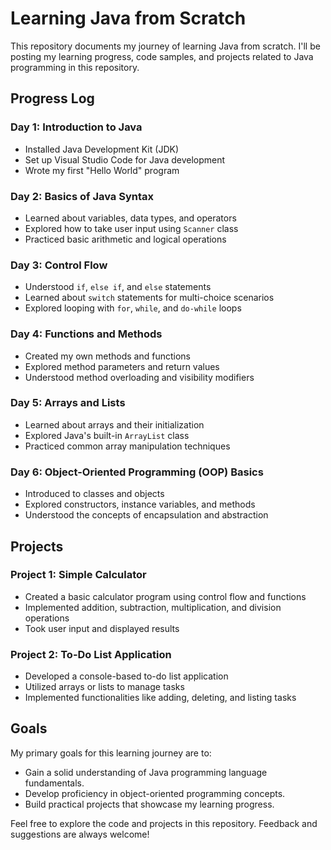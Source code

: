 # Learning Java from Scratch

This repository documents my journey of learning Java from scratch. I'll be posting my learning progress, code samples, and projects related to Java programming in this repository.

## Progress Log

### Day 1: Introduction to Java
- Installed Java Development Kit (JDK)
- Set up Visual Studio Code for Java development
- Wrote my first "Hello World" program

### Day 2: Basics of Java Syntax
- Learned about variables, data types, and operators
- Explored how to take user input using `Scanner` class
- Practiced basic arithmetic and logical operations

### Day 3: Control Flow
- Understood `if`, `else if`, and `else` statements
- Learned about `switch` statements for multi-choice scenarios
- Explored looping with `for`, `while`, and `do-while` loops

### Day 4: Functions and Methods
- Created my own methods and functions
- Explored method parameters and return values
- Understood method overloading and visibility modifiers

### Day 5: Arrays and Lists
- Learned about arrays and their initialization
- Explored Java's built-in `ArrayList` class
- Practiced common array manipulation techniques

### Day 6: Object-Oriented Programming (OOP) Basics
- Introduced to classes and objects
- Explored constructors, instance variables, and methods
- Understood the concepts of encapsulation and abstraction

## Projects

### Project 1: Simple Calculator
- Created a basic calculator program using control flow and functions
- Implemented addition, subtraction, multiplication, and division operations
- Took user input and displayed results

### Project 2: To-Do List Application
- Developed a console-based to-do list application
- Utilized arrays or lists to manage tasks
- Implemented functionalities like adding, deleting, and listing tasks

## Goals

My primary goals for this learning journey are to:
- Gain a solid understanding of Java programming language fundamentals.
- Develop proficiency in object-oriented programming concepts.
- Build practical projects that showcase my learning progress.

Feel free to explore the code and projects in this repository. Feedback and suggestions are always welcome!